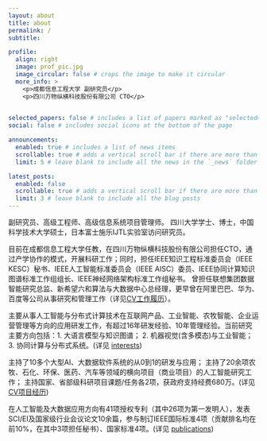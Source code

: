 ```yaml
---
layout: about
title: about
permalink: /
subtitle: 

profile:
  align: right
  image: prof_pic.jpg
  image_circular: false # crops the image to make it circular
  more_info: >
    <p>成都信息工程大学 副研究员</p>
    <p>四川万物纵横科技股份有限公司 CTO</p>
  

selected_papers: false # includes a list of papers marked as "selected={true}"
social: false # includes social icons at the bottom of the page

announcements:
  enabled: true # includes a list of news items
  scrollable: true # adds a vertical scroll bar if there are more than 3 news items
  limit: 5 # leave blank to include all the news in the `_news` folder

latest_posts:
  enabled: false
  scrollable: true # adds a vertical scroll bar if there are more than 3 new posts items
  limit: 3 # leave blank to include all the blog posts
---
```

副研究员、高级工程师、高级信息系统项目管理师。
四川大学学士、博士，中国科学技术大学硕士，日本富士施乐IJTL实验室访问研究员。

目前在成都信息工程大学任教，在四川万物纵横科技股份有限公司担任CTO，通过产学协作的模式，开展科研工作；同时，担任IEEE知识工程标准委员会（IEEE KESC）秘书、IEEE人工智能标准委员会（IEEE AISC）委员、IEEE协同计算知识图谱标准工作组组长、IEEE神经网络架构标准工作组秘书。
曾担任联想集团数据智能研究总监、新希望六和算法与大数据中心总经理，更早曾在阿里巴巴、华为、百度等公司从事研究和管理工作（详见[CV工作履历](https://phanyoung.github.io/cv/#work-1)）。

主要从事人工智能与分布式计算技术在互联网产品、工业智能、农牧智能、企业运营管理等方向的应用研发工作，有超过16年研发经验、10年管理经验。当前研究主要方向包括：1. 大语言模型与知识图谱； 2. 机器视觉(含多模态)与工业智能； 3. 协同计算与分布式系统。(详见 [interests](https://phanyoung.github.io/interests/))

主持了10多个大型AI、大数据软件系统的从0到1的研发与应用；
主持了20余项农牧、石化、环保、医药、汽车等领域的横向项目（商业项目）的人工智能研究工作；
主持国家、省部级科研项目课题/任务各2项，获政府支持经费680万。(详见 [CV项目经历](https://phanyoung.github.io/cv/#projects-1))

在人工智能及大数据应用方向有41项授权专利（其中26项为第一发明人），发表SCI/EI及国家级行业会议论文10余篇，参与制订IEEE国际标准4项（贡献排名均在前10%，在其中3项担任秘书）、国家标准4项。(详见 [publications](https://phanyoung.github.io/publications/))

